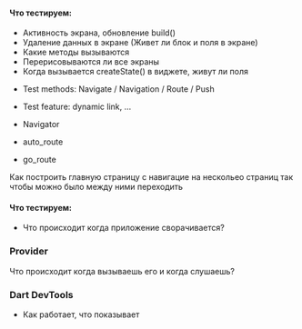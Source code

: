 

#### Что тестируем: 
* Активность экрана, обновление build()
* Удаление данных в экране (Живет ли блок и поля в экране)
* Какие методы вызываются
* Перерисовываются ли все экраны
* Когда вызывается createState() в виджете, живут ли поля


- Test methods: Navigate / Navigation / Route / Push 
- Test feature: dynamic link, ...

- Navigator
- auto_route
- go_route



Как построить главную страницу с навигацие на нескольео страниц так чтобы можно было между ними переходить



#### Что тестируем: 
* Что происходит когда приложение сворачивается?


### Provider

Что происходит когда вызываешь его и когда слушаешь?


### Dart DevTools

* Как работает, что показывает

